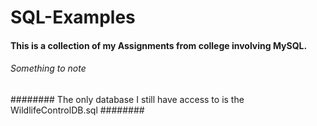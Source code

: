 # SQL-Examples
#### This is a collection of my Assignments from college involving MySQL.
###### Something to note
######## The only database I still have access to is the WildlifeControlDB.sql
########
